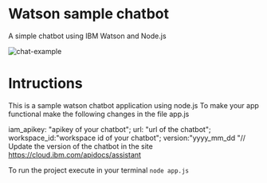 # Watson sample chatbot

A simple chatbot using IBM Watson and Node.js

![chat-example](https://cdn-images-1.medium.com/max/800/1*iatsJpNf38Kix_In0ddw3g.gif)

# Intructions

This is a sample watson chatbot application using node.js
To make your app functional make the following changes in the file app.js 

iam_apikey: "apikey of your chatbot";
url: "url of the chatbot";
workspace_id:"workspace id of your chatbot";
version:"yyyy_mm_dd "// Update the version of the chatbot in the site https://cloud.ibm.com/apidocs/assistant


To run the project execute in your terminal `node app.js`
